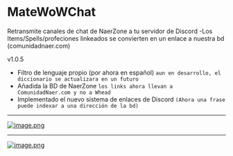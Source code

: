 # MateWoWChat
Retransmite canales de chat de NaerZone a tu servidor de Discord
-Los Items/Spells/profeciones linkeados se convierten en un enlace a nuestra bd (comunidadnaer.com)

v1.0.5
- Filtro de lenguaje propio (por ahora en español)
`aun en desarrollo, el diccionario se actualizara en un futuro`
- Añadida la BD de NaerZone
`los links ahora llevan a ComunidadNaer.com y no a Whead`
- Implementado el nuevo sistema de enlaces de Discord 
`(Ahora una frase puede indexar a una dirección de la bd)`


-----------------------------------------------------------------
[![image.png](https://i.postimg.cc/hGWm1NYS/image.png)](https://postimg.cc/G4K9cgrN)

-----------------------------------------------------------------

[![image.png](https://i.postimg.cc/YqvPjjZh/image.png)](https://postimg.cc/gnPsTcYW)
